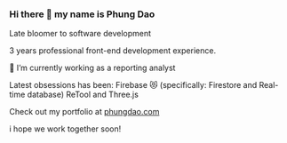 ### Hi there 👋 my name is Phung Dao

Late bloomer to software development

3 years professional front-end development experience.

 🌱 I’m currently working as a reporting analyst 
 
 Latest obsessions has been: Firebase 😻 (specifically: Firestore and Real-time database) ReTool and Three.js
 
Check out my portfolio at [phungdao.com](https://phungdao.com)

i hope we work together soon!
